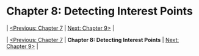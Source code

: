 
Chapter 8: Detecting Interest Points
==================================================

| [<Previous: Chapter 7][chapter07] |  [Next: Chapter 9>][chapter09] |



| [<Previous: Chapter 7][chapter07] | **Chapter 8: Detecting Interest Points** | [Next: Chapter 9>][chapter09] |

[chapter07]: /OpenCV_Cookbook/src/main/scala/opencv_cookbook/chapter07
[chapter09]: /OpenCV_Cookbook/src/main/scala/opencv_cookbook/chapter09